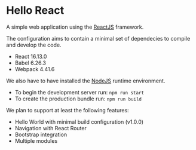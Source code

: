 # Hello React

A simple web application using the [ReactJS](https://reactjs.org/) framework.

The configuration aims to contain a minimal set of dependecies to compile and develop the code.

* React 16.13.0
* Babel 6.26.3
* Webpack 4.41.6

We also have to have installed the [NodeJS](https://nodejs.org/) runtime environment.

* To begin the development server run: `npm run start`
* To create the production bundle run: `npm run build`

We plan to support at least the following features:

* Hello World with minimal build configuration (v1.0.0)
* Navigation with React Router
* Bootstrap integration
* Multiple modules
